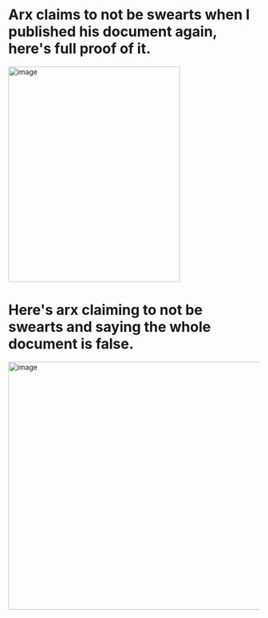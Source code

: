 # Arx claims to not be swearts when I published his document again, here's full proof of it.
<img width="344" height="431" alt="image" src="https://github.com/user-attachments/assets/7333bc82-9853-4419-9b36-aa0b431bc5e5" />


# Here's arx claiming to not be swearts and saying the whole document is false.
<img width="530" height="496" alt="image" src="https://github.com/user-attachments/assets/4c3d07e8-8d27-4ddb-a33a-04902ecefdba" />
